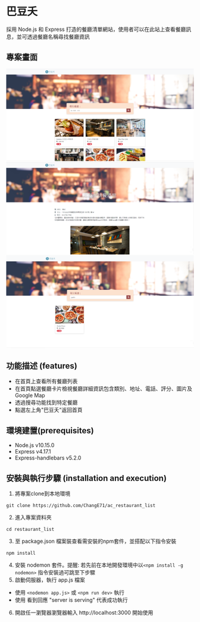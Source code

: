 # 巴豆夭
採用 Node.js 和 Express 打造的餐廳清單網站，使用者可以在此站上查看餐廳訊息，並可透過餐廳名稱尋找餐廳資訊

## 專案畫面

![home](https://github.com/ChangE71/ac_restaurant_list/blob/main/%E5%B7%B4%E8%B1%86%E5%A4%AD%20%E9%A6%96%E9%A0%81.png)
![show](https://github.com/ChangE71/ac_restaurant_list/blob/main/%E5%B7%B4%E8%B1%86%E5%A4%AD%20show%E9%A0%81%E9%9D%A2.png)
![search](https://github.com/ChangE71/ac_restaurant_list/blob/main/%E5%B7%B4%E8%B1%86%E5%A4%AD%20%E6%90%9C%E5%B0%8B.png)

## 功能描述 (features)
- 在首頁上查看所有餐廳列表
- 在首頁點選餐廳卡片檢視餐廳詳細資訊包含類別、地址、電話、評分、圖片及 Google Map
- 透過搜尋功能找到特定餐廳
- 點選左上角"巴豆夭"返回首頁

## 環境建置(prerequisites)
- Node.js v10.15.0
- Express v4.17.1
- Express-handlebars v5.2.0

## 安裝與執行步驟 (installation and execution)

1. 將專案clone到本地環境
```
git clone https://github.com/ChangE71/ac_restaurant_list
```
2. 進入專案資料夾
```
cd restaurant_list
```
3. 至 package.json 檔案裝查看需安裝的npm套件，並搭配以下指令安裝
```
npm install
``` 
4. 安裝 nodemon 套件。提醒: 若先前在本地開發環境中以`<npm install -g nodemon>` 指令安裝過可跳至下步驟
5. 啟動伺服器，執行 app.js 檔案
  -  使用 `<nodemon app.js>` 或 `<npm run dev>` 執行
  -  使用 看到回應 "server is serving" 代表成功執行
6. 開啟任一瀏覽器瀏覽器輸入 http://localhost:3000 開始使用
